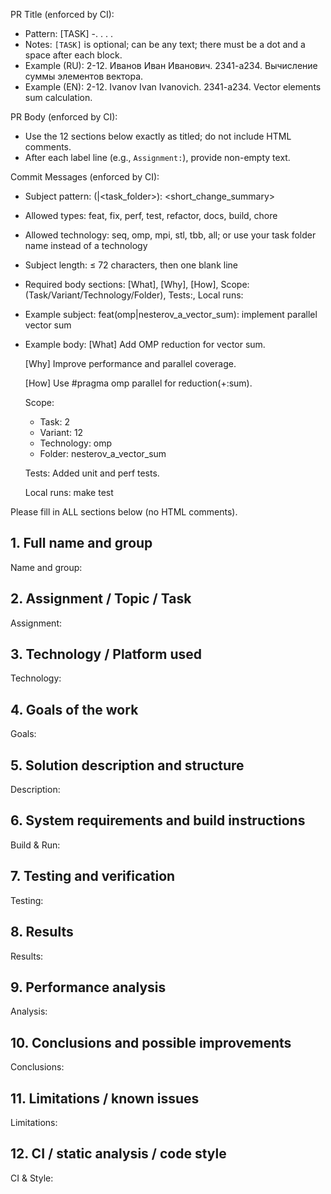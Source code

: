 PR Title (enforced by CI):
- Pattern: [TASK] <Task>-<Variant>. <Last Name> <First Name> <Middle Name>. <Group>. <Task name>.
- Notes: `[TASK]` is optional; <Group> can be any text; there must be a dot and a space after each block.
- Example (RU): 2-12. Иванов Иван Иванович. 2341-а234. Вычисление суммы элементов вектора.
- Example (EN): 2-12. Ivanov Ivan Ivanovich. 2341-a234. Vector elements sum calculation.

PR Body (enforced by CI):
- Use the 12 sections below exactly as titled; do not include HTML comments.
- After each label line (e.g., `Assignment:`), provide non-empty text.

Commit Messages (enforced by CI):
- Subject pattern: <type>(<technology>|<task_folder>): <short_change_summary>
- Allowed types: feat, fix, perf, test, refactor, docs, build, chore
- Allowed technology: seq, omp, mpi, stl, tbb, all; or use your task folder name instead of a technology
- Subject length: ≤ 72 characters, then one blank line
- Required body sections: [What], [Why], [How], Scope: (Task/Variant/Technology/Folder), Tests:, Local runs:
- Example subject: feat(omp|nesterov_a_vector_sum): implement parallel vector sum
- Example body:
  [What]
  Add OMP reduction for vector sum.

  [Why]
  Improve performance and parallel coverage.

  [How]
  Use #pragma omp parallel for reduction(+:sum).

  Scope:
  - Task: 2
  - Variant: 12
  - Technology: omp
  - Folder: nesterov_a_vector_sum

  Tests:
  Added unit and perf tests.

  Local runs:
  make test

Please fill in ALL sections below (no HTML comments).

## 1. Full name and group
Name and group:

## 2. Assignment / Topic / Task
Assignment:

## 3. Technology / Platform used
Technology:

## 4. Goals of the work
Goals:

## 5. Solution description and structure
Description:

## 6. System requirements and build instructions
Build & Run:

## 7. Testing and verification
Testing:

## 8. Results
Results:

## 9. Performance analysis
Analysis:

## 10. Conclusions and possible improvements
Conclusions:

## 11. Limitations / known issues
Limitations:

## 12. CI / static analysis / code style
CI & Style:
